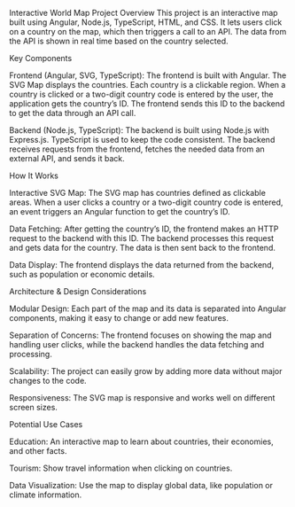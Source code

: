Interactive World Map
Project Overview
This project is an interactive map built using Angular, Node.js, TypeScript, HTML, and CSS. It lets users click on a country on the map, which then triggers a call to an API. The data from the API is shown in real time based on the country selected.

Key Components

Frontend (Angular, SVG, TypeScript):
The frontend is built with Angular.
The SVG Map displays the countries. Each country is a clickable region.
When a country is clicked or a two-digit country code is entered by the user, the application gets the country’s ID.
The frontend sends this ID to the backend to get the data through an API call.

Backend (Node.js, TypeScript):
The backend is built using Node.js with Express.js.
TypeScript is used to keep the code consistent.
The backend receives requests from the frontend, fetches the needed data from an external API, and sends it back.

How It Works

Interactive SVG Map:
The SVG map has countries defined as clickable areas.
When a user clicks a country or a two-digit country code is entered, an event triggers an Angular function to get the country’s ID.

Data Fetching:
After getting the country’s ID, the frontend makes an HTTP request to the backend with this ID.
The backend processes this request and gets data for the country.
The data is then sent back to the frontend.

Data Display:
The frontend displays the data returned from the backend, such as population or economic details.

Architecture & Design Considerations

Modular Design: Each part of the map and its data is separated into Angular components, making it easy to change or add new features.

Separation of Concerns: The frontend focuses on showing the map and handling user clicks, while the backend handles the data fetching and processing.

Scalability: The project can easily grow by adding more data without major changes to the code.

Responsiveness: The SVG map is responsive and works well on different screen sizes.

Potential Use Cases

Education: An interactive map to learn about countries, their economies, and other facts.

Tourism: Show travel information when clicking on countries.

Data Visualization: Use the map to display global data, like population or climate information.
